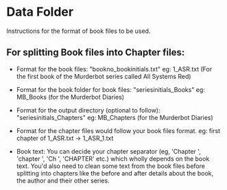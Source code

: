 # Data Folder

Instructions for the format of book files to be used. 

## For splitting Book files into Chapter files:

- Format for the book files: "bookno_bookinitials.txt" 
    eg: 1_ASR.txt (For the first book of the Murderbot series called All Systems Red)

- Format for the book folder for book files: "seriesinitials_Books"
    eg: MB_Books (for the Murderbot Diaries)

- Format for the output directory (optional to follow):  "seriesinitials_Chapters"
    eg: MB_Chapters (for the Murderbot Diaries)

- Format for the chapter files would follow your book files format.
    eg: first chapter of 1_ASR.txt -> 1_ASR_1.txt

- Book text: You can decide your chapter separator (eg, 'Chapter ', 'chapter ', 'Ch ', 'CHAPTER' etc.) which wholly depends on the book text. You'd also need to clean some text from the book files before splitting into chapters like the before and after details about the book, the author and their other series.